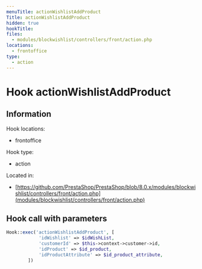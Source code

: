 ```yaml
---
menuTitle: actionWishlistAddProduct
Title: actionWishlistAddProduct
hidden: true
hookTitle: 
files:
  - modules/blockwishlist/controllers/front/action.php
locations:
  - frontoffice
type:
  - action
---
```


# Hook actionWishlistAddProduct

## Information

Hook locations: 
  - frontoffice

Hook type: 
  - action

Located in: 
  - [https://github.com/PrestaShop/PrestaShop/blob/8.0.x/modules/blockwishlist/controllers/front/action.php](modules/blockwishlist/controllers/front/action.php)

## Hook call with parameters

```php
Hook::exec('actionWishlistAddProduct', [
            'idWishlist' => $idWishList,
            'customerId' => $this->context->customer->id,
            'idProduct' => $id_product,
            'idProductAttribute' => $id_product_attribute,
        ])
```